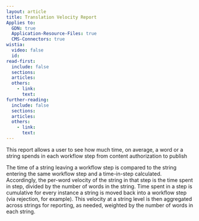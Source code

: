 ```yaml
---
layout: article
title: Translation Velocity Report
Applies to:
  GDN: true
  Application-Resource-Files: true
  CMS-Connectors: true
wistia:
  video: false
  id:
read-first:
  include: false
  sections:
  articles:
  others:
    - link:
      text:
further-reading:
  include: false
  sections:
  articles:
  others:
    - link:
      text:
---
```


This report allows a user to see how much time, on average, a word or a string spends in each workflow step from content authorization to publish

The time of a string leaving a workflow step is compared to the string entering the same workflow step and a time-in-step calculated. Accordingly, the per-word velocity of the string in that step is the time spent in step, divided by the number of words in the string. Time spent in a step is cumulative for every instance a string is moved back into a workflow step (via rejection, for example). This velocity at a string level  is then aggregated across strings for reporting, as needed, weighted by the number of words in each string.



